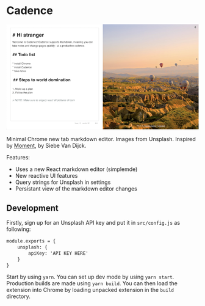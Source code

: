 # Cadence

![cadence](cadence.png)

Minimal Chrome new tab markdown editor. Images from Unsplash. Inspired by [Moment](https://github.com/siebevd/Moment), by Siebe Van Dijck. 

Features:
* Uses a new React markdown editor (simplemde)
* New reactive UI features
* Query strings for Unsplash in settings
* Persistant view of the markdown editor changes

## Development

Firstly, sign up for an Unsplash API key and put it in `src/config.js` as following: 

```
module.exports = {
	unsplash: {
		apiKey: 'API KEY HERE'
	}
}
```

Start by using `yarn`. You can set up dev mode by using `yarn start`. Production builds are made using `yarn build`. You can then load the extension into Chrome by loading unpacked extension in the `build` directory.